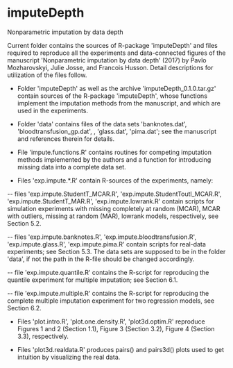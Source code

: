 # imputeDepth
Nonparametric imputation by data depth

Current folder contains the sources of R-package 'imputeDepth' and files required to reproduce all the experiments and data-connected figures of the manuscript 'Nonparametric imputation by data depth' (2017) by Pavlo Mozharovskyi, Julie Josse, and Francois Husson. Detail descriptions for utilization of the files follow.

 - Folder 'imputeDepth' as well as the archive 'imputeDepth_0.1.0.tar.gz' contain sources of the R-package 'imputeDepth', whose functions implement the imputation methods from the manuscript, and which are used in the experiments.

- Folder 'data' contains files of the data sets 'banknotes.dat', 'bloodtransfusion_gp.dat', , 'glass.dat', 'pima.dat'; see the manuscript and references therein for details.

- File 'impute.functions.R' contains routines for competing imputation methods implemented by the authors and a function for introducing missing data into a complete data set.

- Files 'exp.impute.*.R' contain R-sources of the experiments, namely:

 -- files 'exp.impute.StudentT_MCAR.R', 'exp.impute.StudentToutl_MCAR.R', 'exp.impute.StudentT_MAR.R', 'exp.impute.lowrank.R' contain scripts for simulation experiments with missing completely at random (MCAR), MCAR with outliers, missing at random (MAR), lowrank models, respectively, see Section 5.2.
 
 -- files 'exp.impute.banknotes.R', 'exp.impute.bloodtransfusion.R', 'exp.impute.glass.R', 'exp.impute.pima.R' contain scripts for real-data experiments; see Section 5.3. The data sets are supposed to be in the folder 'data', if not the path in the R-file should be changed accordingly.
 
 -- file 'exp.impute.quantile.R' contains the R-script for reproducing the quantile experiment for multiple imputation; see Section 6.1.
 
 -- file 'exp.impute.multiple.R' contains the R-script for reproducing the complete multiple imputation experiment for two regression models, see Section 6.2.

- Files 'plot.intro.R', 'plot.one.density.R', 'plot3d.optim.R' reproduce Figures 1 and 2 (Section 1.1), Figure 3 (Section 3.2), Figure 4 (Section 3.3), respectively.

- Files 'plot3d.realdata.R' produces pairs() and pairs3d() plots used to get intuition by visualizing the real data.

